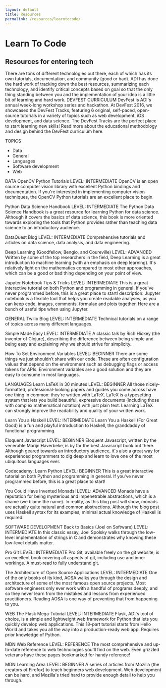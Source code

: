 ```yaml
---
layout: default
title: Resources
permalink: /resources/learntocode/
---
```


# Learn To Code
## Resources for entering tech
There are tons of different technologies out there, each of which has its own tutorials, documentation, and community (good or bad). ADI has done the hard work of tracking down the best resources, summarizing each technology, and identify critical concepts based on goal so that the only thing standing between you and the implementation of your idea is a little bit of learning and hard work.
DEVFEST CURRICULUM
DevFest is ADI's annual week-long workshop series and hackathon. At DevFest 2016, we showcased the DevFest Tracks, featuring 6 original, self-paced, open-source tutorials in a variety of topics such as web development, iOS development, and data science. The DevFest Tracks are the perfect place to start learning new skills! Read more about the educational methodology and design behind the DevFest curriculum here.

TOPICS
- Data
- General
- Languages
- Software development
- Web

DATA
OpenCV Python Tutorials 
LEVEL: INTERMEDIATE
OpenCV is an open source computer vision library with excellent Python bindings and documentation. If you're interested in implementing computer vision techniques, the OpenCV Python tutorials are an excellent place to begin.

Python Data Science Handbook 
LEVEL: INTERMEDIATE
The Python Data Science Handbook is a great resource for learning Python for data science. Although it covers the basics of data science, this book is more oriented towards exploring the tools that Python provides rather than teaching data science to an introductory audience.

DataQuest Blog 
LEVEL: INTERMEDIATE
Comprehensive tutorials and articles on data science, data analysis, and data engineering.

Deep Learning (Goodfellow, Bengio, and Coureville) 
LEVEL: ADVANCED
Written by some of the top researchers in the field, Deep Learning is a great introduction to machine learning (with an emphasis on deep learning). It's relatively light on the mathematics compared to most other approaches, which can be a good or bad thing depending on your point of view.

Jupyter Notebook Tips & Tricks 
LEVEL: INTERMEDIATE
This is a great interactive tutorial on both Python and programming in general. If you've never programmed before, this is a great place to start! description: Jupyter notebook is a flexible tool that helps you create readable analyses, as you can keep code, images, comments, formulae and plots together. Here are a bunch of useful tips when using Jupyter.

GENERAL
Twilio Blog 
LEVEL: INTERMEDIATE
Technical tutorials on a range of topics across many different languages.

Simple Made Easy 
LEVEL: INTERMEDIATE
A classic talk by Rich Hickey (the inventor of Clojure), describing the difference between being simple and being easy and explaining why we should strive for simplicity.

How To Set Environment Variables 
LEVEL: BEGINNER
There are some things we just shouldn’t share with our code. These are often configuration values that depend on the environment such as debugging flags or access tokens for APIs. Environment variables are a good solution and they are easy to consume in most languages.

LANGUAGES
Learn LaTeX in 30 minutes 
LEVEL: BEGINNER
All those nicely-formatted, professional-looking papers and guides you come across have one thing in common: they're written with LaTeX. LaTeX is a typesetting system that lets you build beautiful, expressive documents (including those with complex mathematical notation) with just plain text. Learning LaTeX can strongly improve the readability and quality of your written work.

Learn You a Haskell 
LEVEL: INTERMEDIATE
Learn You a Haskell (For Great Good) is a fun and playful introduction to Haskell, the granddaddy of functional programming.

Eloquent Javascript 
LEVEL: BEGINNER
Eloquent Javascript, written by the venerable Marijn Haverbeke, is by far the best Javascript book out there. Although geared towards an introductory audience, it's also a great way for experienced programmers to dig deep and learn to love one of the most ubiquitous languages ever.

Codecademy: Learn Python 
LEVEL: BEGINNER
This is a great interactive tutorial on both Python and programming in general. If you've never programmed before, this is a great place to start!

You Could Have Invented Monads! 
LEVEL: ADVANCED
Monads have a reputation for being mysterious and impenetrable abstractions, which is a shame (we blame the name). In reality, as this blog post will show, monads are actually quite natural and common abstractions. Although the blog post uses Haskell syntax for its examples, minimal actual knowledge of Haskell is required.

SOFTWARE DEVELOPMENT
Back to Basics (Joel on Software) 
LEVEL: INTERMEDIATE
In this classic essay, Joel Spolsky walks through the low-level implementation of strings in C and demonstrates why knowing these low-level details matter.

Pro Git 
LEVEL: INTERMEDIATE
Pro Git, available freely on the git website, is an excellent book covering all aspects of git, including use and inner workings. A must-read to fully understand git.

The Architecture of Open Source Applications 
LEVEL: INTERMEDIATE
One of the only books of its kind, AOSA walks you through the design and architecture of some of the most famous open source projects. Most software engineers only ever work with a handful of programs deeply, and so they never learn from the mistakes and lessons from experienced practitioners. Reading AOSA is one way of preventing that from happening to you.

WEB
The Flask Mega-Tutorial 
LEVEL: INTERMEDIATE
Flask, ADI's tool of choice, is a simple and lightweight web framework for Python that lets you quickly develop web applications. This 18-part tutorial starts from Hello World and takes you all the way into a production-ready web app. Requires prior knowledge of Python.

MDN Web Reference 
LEVEL: REFERENCE
The most comprehensive and up-to-date reference to web technologies you'll find on the web. Even grizzled veterans have these pages bookmarked for handy reference!

MDN Learning Area 
LEVEL: BEGINNER
A series of articles from Mozilla (the creators of Firefox) to teach beginners web development. Web development can be hard, and Mozilla's tried hard to provide enough detail to help you through.